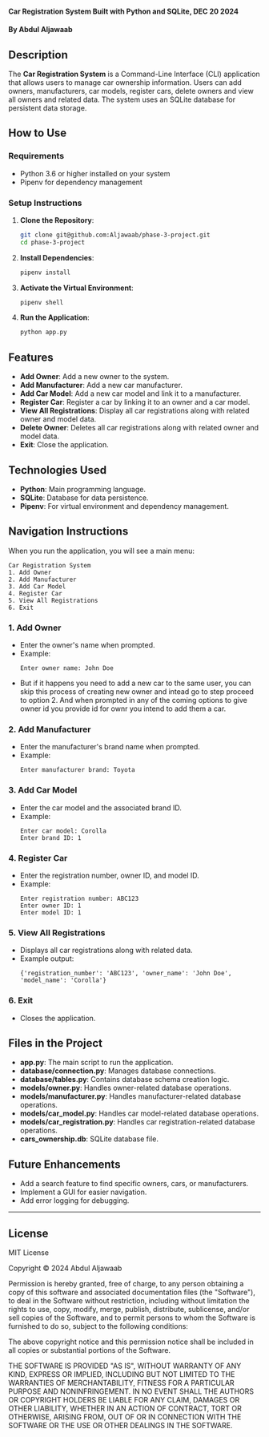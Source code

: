#### Car Registration System Built with Python and SQLite, DEC 20 2024
#### By **Abdul Aljawaab**

## Description 
The **Car Registration System** is a Command-Line Interface (CLI) application that allows users to manage car ownership information. Users can add owners, manufacturers, car models, register cars, delete owners and  view all owners and related data. The system uses an SQLite database for persistent data storage.

## How to Use
### Requirements
* Python 3.6 or higher installed on your system
* Pipenv for dependency management

### Setup Instructions
1. **Clone the Repository**:
    ```bash
    git clone git@github.com:Aljawaab/phase-3-project.git
    cd phase-3-project
    ```

2. **Install Dependencies**:
    ```bash
    pipenv install
    ```

3. **Activate the Virtual Environment**:
    ```bash
    pipenv shell
    ```

4. **Run the Application**:
    ```bash
    python app.py
    ```

## Features
- **Add Owner**: Add a new owner to the system.
- **Add Manufacturer**: Add a new car manufacturer.
- **Add Car Model**: Add a new car model and link it to a manufacturer.
- **Register Car**: Register a car by linking it to an owner and a car model.
- **View All Registrations**: Display all car registrations along with related owner and model data.
- **Delete Owner**: Deletes all car registrations along with related owner and model data.
- **Exit**: Close the application.

## Technologies Used
- **Python**: Main programming language.
- **SQLite**: Database for data persistence.
- **Pipenv**: For virtual environment and dependency management.

## Navigation Instructions
When you run the application, you will see a main menu:

```
Car Registration System
1. Add Owner
2. Add Manufacturer
3. Add Car Model
4. Register Car
5. View All Registrations
6. Exit
```

### **1. Add Owner**
- Enter the owner's name when prompted.
- Example:
  ```
  Enter owner name: John Doe
  ```
- But if it happens you need to add a new car to the same user, you can skip this process of creating new owner and intead go to step proceed to option 2. And when prompted in any of the coming options to give owner id you provide id for ownr you intend to add them a car.

### **2. Add Manufacturer**
- Enter the manufacturer's brand name when prompted.
- Example:
  ```
  Enter manufacturer brand: Toyota
  ```

### **3. Add Car Model**
- Enter the car model and the associated brand ID.
- Example:
  ```
  Enter car model: Corolla
  Enter brand ID: 1
  ```

### **4. Register Car**
- Enter the registration number, owner ID, and model ID.
- Example:
  ```
  Enter registration number: ABC123
  Enter owner ID: 1
  Enter model ID: 1
  ```

### **5. View All Registrations**
- Displays all car registrations along with related data.
- Example output:
  ```
  {'registration_number': 'ABC123', 'owner_name': 'John Doe', 'model_name': 'Corolla'}
  ```

### **6. Exit**
- Closes the application.

## Files in the Project
- **app.py**: The main script to run the application.
- **database/connection.py**: Manages database connections.
- **database/tables.py**: Contains database schema creation logic.
- **models/owner.py**: Handles owner-related database operations.
- **models/manufacturer.py**: Handles manufacturer-related database operations.
- **models/car_model.py**: Handles car model-related database operations.
- **models/car_registration.py**: Handles car registration-related database operations.
- **cars_ownership.db**: SQLite database file.

## Future Enhancements
- Add a search feature to find specific owners, cars, or manufacturers.
- Implement a GUI for easier navigation.
- Add error logging for debugging.

---

## License 
MIT License

Copyright &copy; 2024 Abdul Aljawaab

Permission is hereby granted, free of charge, to any person obtaining a copy of this software and associated documentation files (the "Software"), to deal in the Software without restriction, including without limitation the rights to use, copy, modify, merge, publish, distribute, sublicense, and/or sell copies of the Software, and to permit persons to whom the Software is furnished to do so, subject to the following conditions:

The above copyright notice and this permission notice shall be included in all copies or substantial portions of the Software.

THE SOFTWARE IS PROVIDED "AS IS", WITHOUT WARRANTY OF ANY KIND, EXPRESS OR IMPLIED, INCLUDING BUT NOT LIMITED TO THE WARRANTIES OF MERCHANTABILITY, FITNESS FOR A PARTICULAR PURPOSE AND NONINFRINGEMENT. IN NO EVENT SHALL THE AUTHORS OR COPYRIGHT HOLDERS BE LIABLE FOR ANY CLAIM, DAMAGES OR OTHER LIABILITY, WHETHER IN AN ACTION OF CONTRACT, TORT OR OTHERWISE, ARISING FROM, OUT OF OR IN CONNECTION WITH THE SOFTWARE OR THE USE OR OTHER DEALINGS IN THE SOFTWARE.

